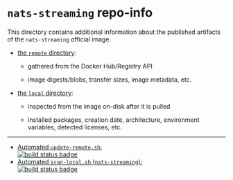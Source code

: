 # `nats-streaming` repo-info

This directory contains additional information about the published artifacts of the `nats-streaming` official image.

-	[the `remote` directory](remote/):

	-	gathered from the Docker Hub/Registry API

	-	image digests/blobs, transfer sizes, image metadata, etc.

-	[the `local` directory](local/):

	-	inspected from the image on-disk after it is pulled

	-	installed packages, creation date, architecture, environment variables, detected licenses, etc.

---

-	[Automated `update-remote.sh`:  
	![build status badge](https://doi-janky.infosiftr.net/job/repo-info/job/remote/badge/icon)](https://doi-janky.infosiftr.net/job/repo-info/job/remote/)
-	[Automated `scan-local.sh` (`nats-streaming`):  
	![build status badge](https://doi-janky.infosiftr.net/job/repo-info/job/local/job/nats-streaming/badge/icon)](https://doi-janky.infosiftr.net/job/repo-info/job/local/job/nats-streaming)
